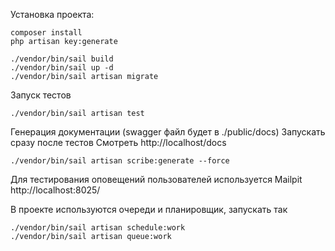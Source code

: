 Установка проекта:

```cp .env.example .env
composer install
php artisan key:generate

./vendor/bin/sail build
./vendor/bin/sail up -d
./vendor/bin/sail artisan migrate
```
Запуск тестов
```
./vendor/bin/sail artisan test 
```
Генерация документации (swagger файл будет в ./public/docs)
Запускать сразу после тестов
Смотреть http://localhost/docs
```
./vendor/bin/sail artisan scribe:generate --force 
```
Для тестирования оповещений пользователей используется Mailpit
http://localhost:8025/

В проекте используются очереди и планировщик, запускать так
```
./vendor/bin/sail artisan schedule:work 
./vendor/bin/sail artisan queue:work 

```
